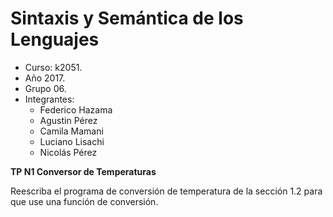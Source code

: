 # Sintaxis y Semántica de los Lenguajes
- Curso: k2051.
- Año 2017.
- Grupo 06.
- Integrantes:
  - Federico Hazama
  - Agustin Pérez
  - Camila Mamani
  - Luciano Lisachi
  - Nicolás Pérez
  
 **TP N1 Conversor de Temperaturas**
<p>Reescriba el programa de conversión de temperatura de la sección
1.2 para que use una función de conversión.</p>
